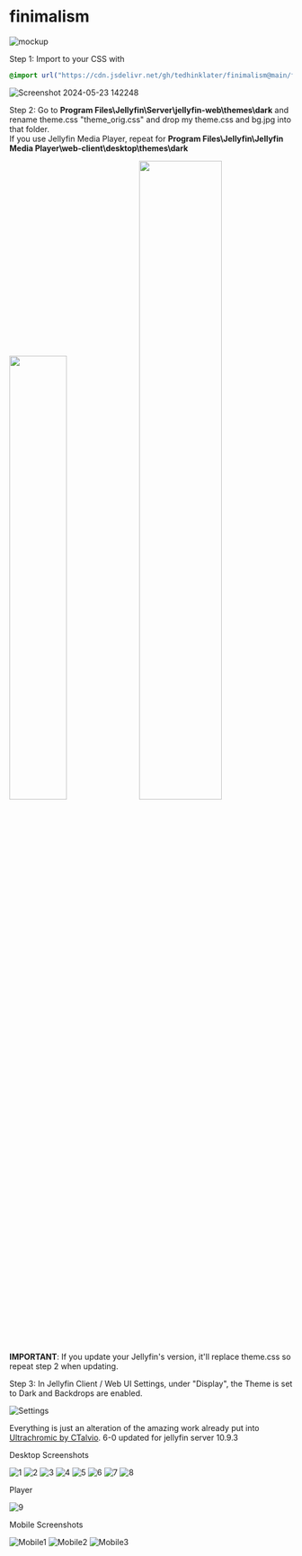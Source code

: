 # finimalism
![mockup](https://i.imgur.com/SDMj5hM.png)

Step 1: Import to your CSS with

```css
@import url("https://cdn.jsdelivr.net/gh/tedhinklater/finimalism@main/finimalism6-0.css");

```
![Screenshot 2024-05-23 142248](https://github.com/tedhinklater/finimalism/assets/66086488/9491a9d6-76b5-4aaf-a5cd-d81fce677d30)

Step 2: Go to **Program Files\Jellyfin\Server\jellyfin-web\themes\dark** and rename theme.css "theme_orig.css" and drop my theme.css and bg.jpg into that folder.<br>
If you use Jellyfin Media Player, repeat for **Program Files\Jellyfin\Jellyfin Media Player\web-client\desktop\themes\dark**

<img src="https://github.com/tedhinklater/finimalism/assets/66086488/38eef263-460c-4994-b214-e9b07cf051fb" width=45%>
<img src="https://github.com/tedhinklater/finimalism/assets/66086488/584196c3-8adc-4d92-866f-5dd75cfa2872" width=54%>

**IMPORTANT**: If you update your Jellyfin's version, it'll replace theme.css so repeat step 2 when updating.

Step 3: In Jellyfin Client / Web UI Settings, under "Display", the Theme is set to Dark and Backdrops are enabled. 

![Settings](https://i.imgur.com/Y3bt0pw.png)

Everything is just an alteration of the amazing work already put into [Ultrachromic by CTalvio](https://github.com/CTalvio/Ultrachromic). 6-0 updated for jellyfin server 10.9.3

Desktop Screenshots

![1](https://i.imgur.com/jlbuF33.png)
![2](https://i.imgur.com/yyBuMZg.png)
![3](https://i.imgur.com/vQTRS9L.png)
![4](https://i.imgur.com/D29mr8K.png)
![5](https://i.imgur.com/euBq5DZ.png)
![6](https://i.imgur.com/3NgAvcV.png)
![7](https://i.imgur.com/Kq3Cnrj.png)
![8](https://i.imgur.com/zeas4mq.png)

Player

![9](https://i.imgur.com/0S4Be6w.png)

Mobile Screenshots

![Mobile1](https://i.imgur.com/HU11urb.png)
![Mobile2](https://i.imgur.com/IcPYLJ6.png)
![Mobile3](https://i.imgur.com/V3J69YR.png)
